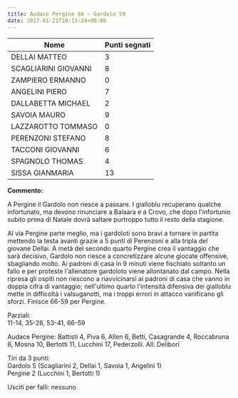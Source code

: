 ```yaml
---
title: Audace Pergine 66 – Gardolo 59
date: 2017-01-21T18:13:24+00:00
---
```

| **Nome** | **Punti segnati** |
| -------- | ----------------- |
| DELLAI MATTEO | 3 |
| SCAGLIARINI GIOVANNI | 8 |
| ZAMPIERO ERMANNO | 0 |
| ANGELINI PIERO | 7 |
| DALLABETTA MICHAEL | 2 |
| SAVOIA MAURO | 9 |
| LAZZAROTTO TOMMASO | 0 |
| PERENZONI STEFANO | 8 |
| TACCONI GIOVANNI | 6 |
| SPAGNOLO THOMAS | 4 |
| SISSA GIANMARIA | 13 |

**Commento:**

A Pergine il Gardolo non riesce a passare. I gialloblu recuperano qualche infortunato, ma devono rinunciare a Balaara e a Crovo, che dopo l'infortunio subito prima di Natale dovrà saltare purtroppo tutto il resto della stagione.

Al via Pergine parte meglio, ma i gardoloti sono bravi a tornare in partita mettendo la testa avanti grazie a 5 punti di Perenzoni e alla tripla del giovane Dellai. A metà del secondo quarto Pergine crea il vantaggio che sarà decisivo, Gardolo non riesce a concretizzare alcune giocate offensive, sbagliando molto. Ai padroni di casa in 9 minuti viene fischiato soltanto un fallo e per proteste l'allenatore gardoloto viene allontanato dal campo. Nella ripresa gli ospiti non riescono a riavvicinarsi ai padroni di casa che vanno in doppia cifra di vantaggio; nell'ultimo quarto l'intensità difensiva dei gialloblu mette in difficoltà i valsuganotti, ma i troppi errori in attacco vanificano gli sforzi. Finisce 66-59 per Pergine.

Parziali:  
11-14, 35-28, 53-41, 66-59

Audace Pergine: Battisti 4, Piva 6, Allen 6, Betti, Casagrande 4, Roccabruna 8, Mosna 10, Bertotti 11, Lucchini 17, Pederzolli. All: Delibori

Tiri da 3 punti:  
Gardolo 5 (Scagliarini 2, Dellai 1, Savoia 1, Angelini 1)  
Pergine 2 (Lucchini 1, Bertotti 1)

Usciti per falli: nessuno